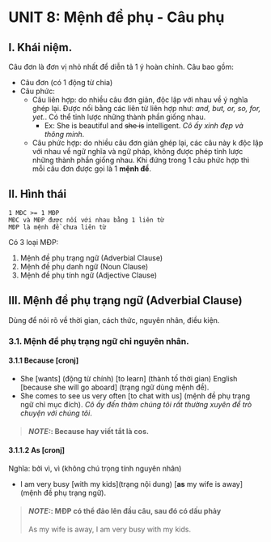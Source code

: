 # UNIT 8: Mệnh đề phụ - Câu phụ

## I. Khái niệm.
Câu đơn là đơn vị nhỏ nhất để diễn tả 1 ý hoàn chỉnh.
Câu bao gồm:
 - Câu đơn (có 1 động từ chia)
 - Câu phức:
    - Câu liên hợp: do nhiều câu đơn giản, độc lập với nhau về ý nghĩa ghép lại. Được nối bằng các liên từ liên hợp như: _and, but, or, so, for, yet._. Có thể tỉnh lược những thành phần giống nhau.
      - Ex: She is beautiful and ~~she is~~ intelligent. *Cô ấy xinh đẹp và thông minh*.
    - Câu phức hợp: do nhiều câu đơn giản ghép lại, các câu này k độc lập với nhau về ngữ nghĩa và ngữ pháp, không được phép tỉnh lược những thành phần giống nhau. Khi đứng trong 1 câu phức hợp thì mỗi câu đơn được gọi là 1 **mệnh đề**.

## II. Hình thái

```
1 MĐC >= 1 MĐP
MĐC và MĐP được nối với nhau bằng 1 liên từ
MĐP là mệnh đề chưa liên từ
```
Có 3 loại MĐP:
1. Mệnh đề phụ trạng ngữ (Adverbial Clause)
2. Mệnh đề phụ danh ngữ (Noun Clause)
3. Mệnh đề phụ tính ngữ (Adjective Clause)

## III. Mệnh đề phụ trạng ngữ (Adverbial Clause)
Dùng để nói rõ về thời gian, cách thức, nguyên nhân, điều kiện.
### 3.1. Mệnh đề  phụ trạng ngữ chỉ nguyên nhân.
#### 3.1.1 Because [cronj]

- She [wants] (động từ chính) [to learn] (thành tố thời gian) English [because she will go aboard] (trạng ngữ dùng mệnh đề).
- She comes to see us very often [to chat with us] (mệnh đề phụ trạng ngữ chỉ mục đích). *Cô ấy đến thăm chúng tôi rất thường xuyên để trò chuyện với chúng tôi*.


> #### **_NOTE:_**: Because hay viết tắt là cos.

#### 3.1.1.2 As [cronj]
Nghĩa: bởi vì, vì (không chú trọng tính nguyên nhân)

  - I am very busy [with my kids](trạng nội dung) [**as** my wife is away](mệnh đề phụ trạng ngữ).

> #### **_NOTE:_**: MĐP có thể đảo lên đầu câu, sau đó có dấu phảy
> As my wife is away, I am very busy with my kids.

